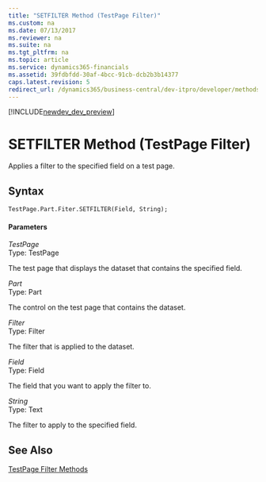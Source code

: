 ```yaml
---
title: "SETFILTER Method (TestPage Filter)"
ms.custom: na
ms.date: 07/13/2017
ms.reviewer: na
ms.suite: na
ms.tgt_pltfrm: na
ms.topic: article
ms.service: dynamics365-financials
ms.assetid: 39fdbfdd-30af-4bcc-91cb-dcb2b3b14377
caps.latest.revision: 5
redirect_url: /dynamics365/business-central/dev-itpro/developer/methods/devenv-al-method-reference
---
```


[!INCLUDE[newdev_dev_preview](../includes/newdev_dev_preview.md)]

# SETFILTER Method (TestPage Filter)
Applies a filter to the specified field on a test page.  
  
## Syntax  
  
```  
TestPage.Part.Fiter.SETFILTER(Field, String);  
```  
  
#### Parameters  
 *TestPage*  
 Type: TestPage  
  
 The test page that displays the dataset that contains the specified field.  
  
 *Part*  
 Type: Part  
  
 The control on the test page that contains the dataset.  
  
 *Filter*  
 Type: Filter  
  
 The filter that is applied to the dataset.  
  
 *Field*  
 Type: Field  
  
 The field that you want to apply the filter to.  
  
 *String*  
 Type: Text  
  
 The filter to apply to the specified field.  
  
## See Also  
 [TestPage Filter Methods](devenv-TestPage-Filter-Methods.md)